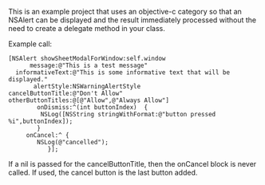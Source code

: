 This is an example project that uses an objective-c category so that an NSAlert can be displayed and the result immediately processed without the need to create a delegate method in your class.

Example call:

	[NSAlert showSheetModalForWindow:self.window
		  message:@"This is a test message"
	  informativeText:@"This is some informative text that will be displayed."
	       alertStyle:NSWarningAlertStyle
	cancelButtonTitle:@"Don't Allow"
	otherButtonTitles:@[@"Allow",@"Always Allow"]
	        onDismiss:^(int buttonIndex)  {
			 NSLog([NSString stringWithFormat:@"button pressed %i",buttonIndex]);
			}
		 onCancel:^ {
			NSLog(@"cancelled");
		       }];


If a nil is passed for the cancelButtonTitle, then the onCancel block is never called. If used, the cancel button is the last button added.